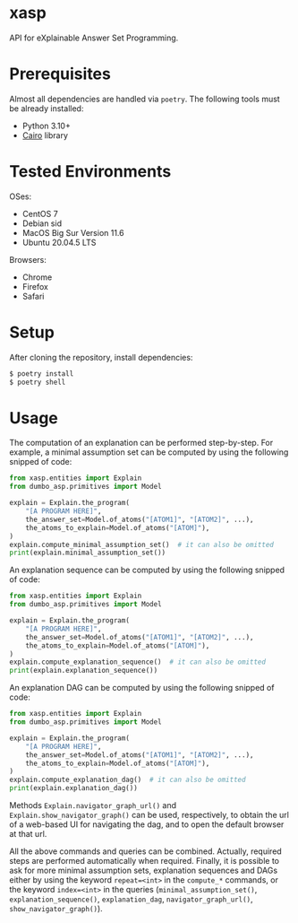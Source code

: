 # xasp

API for eXplainable Answer Set Programming.


# Prerequisites

Almost all dependencies are handled via `poetry`.
The following tools must be already installed:  
- Python 3.10+ 
- [Cairo](https://www.cairographics.org/) library 

# Tested Environments 

OSes: 
- CentOS 7
- Debian sid
- MacOS Big Sur Version 11.6
- Ubuntu 20.04.5 LTS

Browsers:
- Chrome
- Firefox   
- Safari


# Setup

After cloning the repository, install dependencies:
```bash
$ poetry install
$ poetry shell
```


# Usage

The computation of an explanation can be performed step-by-step.
For example, a minimal assumption set can be computed by using the following snipped of code:
```python
from xasp.entities import Explain
from dumbo_asp.primitives import Model

explain = Explain.the_program(
    "[A PROGRAM HERE]",
    the_answer_set=Model.of_atoms("[ATOM1]", "[ATOM2]", ...),
    the_atoms_to_explain=Model.of_atoms("[ATOM]"),
)
explain.compute_minimal_assumption_set()  # it can also be omitted
print(explain.minimal_assumption_set())
```

An explanation sequence can be computed by using the following snipped of code:
```python
from xasp.entities import Explain
from dumbo_asp.primitives import Model

explain = Explain.the_program(
    "[A PROGRAM HERE]",
    the_answer_set=Model.of_atoms("[ATOM1]", "[ATOM2]", ...),
    the_atoms_to_explain=Model.of_atoms("[ATOM]"),
)
explain.compute_explanation_sequence()  # it can also be omitted
print(explain.explanation_sequence())
```

An explanation DAG can be computed by using the following snipped of code:
```python
from xasp.entities import Explain
from dumbo_asp.primitives import Model

explain = Explain.the_program(
    "[A PROGRAM HERE]",
    the_answer_set=Model.of_atoms("[ATOM1]", "[ATOM2]", ...),
    the_atoms_to_explain=Model.of_atoms("[ATOM]"),
)
explain.compute_explanation_dag()  # it can also be omitted
print(explain.explanation_dag())
```

Methods `Explain.navigator_graph_url()` and `Explain.show_navigator_graph()` can be used, respectively,
to obtain the url of a web-based UI for navigating the dag, and to open the default browser
at that url.

All the above commands and queries can be combined.
Actually, required steps are performed automatically when required.
Finally, it is possible to ask for more minimal assumption sets, explanation sequences and DAGs either by using the keyword `repeat=<int>` in the `compute_*` commands, or the keyword `index=<int>` in the queries (`minimal_assumption_set()`, `explanation_sequence()`, `explanation_dag`, `navigator_graph_url()`, `show_navigator_graph()`).
